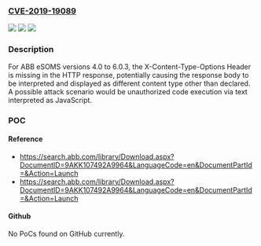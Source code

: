 ### [CVE-2019-19089](https://cve.mitre.org/cgi-bin/cvename.cgi?name=CVE-2019-19089)
![](https://img.shields.io/static/v1?label=Product&message=eSOMS&color=blue)
![](https://img.shields.io/static/v1?label=Version&message=n%2Fa&color=blue)
![](https://img.shields.io/static/v1?label=Vulnerability&message=CWE-16%20Configuration&color=brighgreen)

### Description

For ABB eSOMS versions 4.0 to 6.0.3, the X-Content-Type-Options Header is missing in the HTTP response, potentially causing the response body to be interpreted and displayed as different content type other than declared. A possible attack scenario would be unauthorized code execution via text interpreted as JavaScript.

### POC

#### Reference
- https://search.abb.com/library/Download.aspx?DocumentID=9AKK107492A9964&LanguageCode=en&DocumentPartId=&Action=Launch
- https://search.abb.com/library/Download.aspx?DocumentID=9AKK107492A9964&LanguageCode=en&DocumentPartId=&Action=Launch

#### Github
No PoCs found on GitHub currently.

